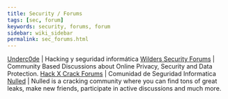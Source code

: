 ```yaml
---
title: Security / Forums
tags: [sec, forum]
keywords: security, forums, forum
sidebar: wiki_sidebar
permalink: sec_forums.html
---
```

[Underc0de](https://underc0de.org/) | Hacking y seguridad informática
[Wilders Security Forums](https://www.wilderssecurity.com/) | Community Based Discussions about Online Privacy, Security and Data Protection.
[Hack X Crack Forums](https://foro.hackxcrack.net/index.php) | Comunidad de Seguridad Informatica
[Nulled](https://www.nulled.to/) | Nulled is a cracking community where you can find tons of great leaks, make new friends, participate in active discussions and much more.
